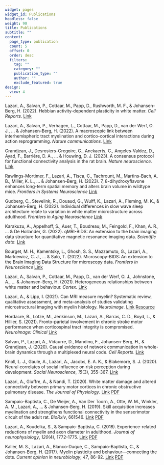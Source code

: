 ```yaml
---
widget: pages
widget_id: Publications
headless: false
weight: 90
title: Publications
subtitle: ""
content:
  page_type: publication
  count: 5
  offset: 0
  order: desc
  filters:
    tag: ""
    category: ""
    publication_type: ""
    author: ""
    exclude_featured: true
design:
  view: 4
---
```

Lazari, A., Salvan, P., Cottaar, M., Papp, D., Rushworth, M. F., & Johansen-Berg, H. (2022). Hebbian activity-dependent plasticity in white matter. *Cell Reports.* [Link](https://www.sciencedirect.com/science/article/pii/S2211124722007331)

Lazari, A., Salvan, P., Verhagen, L., Cottaar, M., Papp, D., van der Werf, O. J., ... & Johansen-Berg, H. (2022). A macroscopic link between interhemispheric tract myelination and cortico-cortical interactions during action reprogramming. *Nature communications.* [Link](https://www.nature.com/articles/s41467-022-31687-5)

Grandjean, J., Desrosiers-Gregoire, G., Anckaerts, C., Angeles-Valdez, D., Ayad, F., Barrière, D. A., ... & Houwing, D. J. (2023). A consensus protocol for functional connectivity analysis in the rat brain. *Nature neuroscience.* [Link](https://www.nature.com/articles/s41593-023-01286-8)

Rawlings-Mortimer, F., Lazari, A., Tisca, C., Tachrount, M., Martins-Bach, A. B., Miller, K. L., ... & Johansen-Berg, H. (2023). 7, 8-dihydroxyflavone enhances long-term spatial memory and alters brain volume in wildtype mice. *Frontiers in Systems Neuroscience* [Link](https://www.frontiersin.org/articles/10.3389/fnsys.2023.1134594/full)

Gudberg, C., Stevelink, R., Douaud, G., Wulff, K., Lazari, A., Fleming, M. K., & Johansen-Berg, H. (2022). Individual differences in slow wave sleep architecture relate to variation in white matter microstructure across adulthood. *Frontiers in Aging Neuroscience* [Link](https://www.frontiersin.org/articles/10.3389/fnagi.2022.745014/full)

Karakuzu, A., Appelhoff, S., Auer, T., Boudreau, M., Feingold, F., Khan, A. R., ... & De Hollander, G. (2022). qMRI-BIDS: An extension to the brain imaging data structure for quantitative magnetic resonance imaging data. *Scientific data.* [Link](https://www.nature.com/articles/s41597-022-01571-4)

Bourget, M. H., Kamentsky, L., Ghosh, S. S., Mazzamuto, G., Lazari, A., Markiewicz, C. J., ... & Salo, T. (2022). Microscopy-BIDS: An extension to the Brain Imaging Data Structure for microscopy data. *Frontiers in Neuroscience* [Link](https://www.frontiersin.org/articles/10.3389/fnins.2022.871228/full)

Lazari, A., Salvan, P., Cottaar, M., Papp, D., van der Werf, O. J., Johnstone, A., ... & Johansen-Berg, H. (2021). Heterogeneous relationships between white matter and behaviour. *Cortex*. [Link](https://www.sciencedirect.com/science/article/pii/S0010945221003166)

Lazari, A., & Lipp, I. (2021). Can MRI measure myelin? Systematic review, qualitative assessment, and meta-analysis of studies validating microstructural imaging with myelin histology. *Neuroimage.* [Link](https://www.sciencedirect.com/science/article/pii/S1053811921000215) [Resource](https://lazaral.github.io/Myelin-Validation-Systematic-Review/)

Hordacre, B., Lotze, M., Jenkinson, M., Lazari, A., Barras, C. D., Boyd, L., & Hillier, S. (2021). Fronto-parietal involvement in chronic stroke motor performance when corticospinal tract integrity is compromised. *NeuroImage: Clinical* [Link](https://www.sciencedirect.com/science/article/pii/S2213158221000024)

Salvan, P., Lazari, A., Vidaurre, D., Mandino, F., Johansen-Berg, H., & Grandjean, J. (2020). Causal evidence of network communication in whole-brain dynamics through a multiplexed neural code. *Cell Reports*. [Link](https://www.sciencedirect.com/science/article/pii/S2211124721014315)

Knoll, L. J., Gaule, A., Lazari, A., Jacobs, E. A. K., & Blakemore, S. J. (2020). Neural correlates of social influence on risk perception during development. *Social Neuroscience*, *15*(3), 355-367. [Link](https://pubmed.ncbi.nlm.nih.gov/32091958/) 

Lazari, A., Giuffre, A., & Nandi, T. (2020). White matter damage and altered connectivity between primary motor cortices in chronic obstructive pulmonary disease. *The Journal of Physiology*. [Link](https://physoc.onlinelibrary.wiley.com/doi/full/10.1113/JP280648) [PDF](https://physoc.onlinelibrary.wiley.com/doi/pdf/10.1113/JP280648)

Sampaio-Baptista, C., De Weijer, A., Van Der Toorn, A., Otte, W. M., Winkler, A. M., Lazari, A., ... & Johansen-Berg, H. (2019). Skill acquisition increases myelination and strengthens functional connectivity in the sensorimotor circuit of the adult rat. *BioRxiv*, 661546. [Link](https://www.biorxiv.org/content/10.1101/661546v1) [PDF](https://www.biorxiv.org/content/10.1101/661546v1.full.pdf)

Lazari, A., Koudelka, S., & Sampaio-Baptista, C. (2018). Experience-related reductions of myelin and axon diameter in adulthood. *Journal of neurophysiology*, *120*(4), 1772-1775. [Link](https://journals.physiology.org/doi/full/10.1152/jn.00070.2018) [PDF](https://journals.physiology.org/doi/pdfplus/10.1152/jn.00070.2018)

Kaller, M. S., Lazari, A., Blanco-Duque, C., Sampaio-Baptista, C., & Johansen-Berg, H. (2017). Myelin plasticity and behaviour—connecting the dots. *Current opinion in neurobiology*, *47*, 86-92. [Link](https://www.sciencedirect.com/science/article/pii/S0959438817300983) [PDF](https://www.ncbi.nlm.nih.gov/pmc/articles/PMC5844949/pdf/main.pdf)
